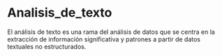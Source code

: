 # Analisis_de_texto
El análisis de texto es una rama del  análisis de datos que se centra en la  extracción de información significativa y  patrones a partir de datos textuales no  estructurados. 
